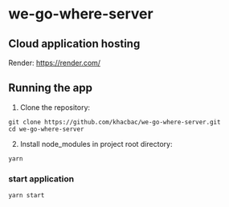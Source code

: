 # we-go-where-server

## Cloud application hosting
Render: https://render.com/

## Running the app

1. Clone the repository:

```
git clone https://github.com/khacbac/we-go-where-server.git
cd we-go-where-server
```

2. Install node_modules in project root directory:

```
yarn
```

### start application

```
yarn start
```


